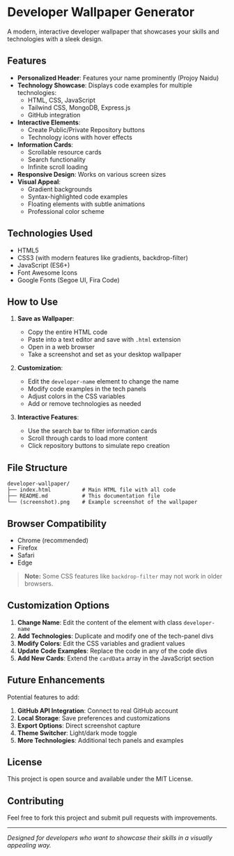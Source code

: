 # Developer Wallpaper Generator

A modern, interactive developer wallpaper that showcases your skills and technologies with a sleek design.

## Features

- **Personalized Header**: Features your name prominently (Projoy Naidu)
- **Technology Showcase**: Displays code examples for multiple technologies:
  - HTML, CSS, JavaScript
  - Tailwind CSS, MongoDB, Express.js
  - GitHub integration
- **Interactive Elements**:
  - Create Public/Private Repository buttons
  - Technology icons with hover effects
- **Information Cards**:
  - Scrollable resource cards
  - Search functionality
  - Infinite scroll loading
- **Responsive Design**: Works on various screen sizes
- **Visual Appeal**:
  - Gradient backgrounds
  - Syntax-highlighted code examples
  - Floating elements with subtle animations
  - Professional color scheme

## Technologies Used

- HTML5
- CSS3 (with modern features like gradients, backdrop-filter)
- JavaScript (ES6+)
- Font Awesome Icons
- Google Fonts (Segoe UI, Fira Code)

## How to Use

1. **Save as Wallpaper**:
   - Copy the entire HTML code
   - Paste into a text editor and save with `.html` extension
   - Open in a web browser
   - Take a screenshot and set as your desktop wallpaper

2. **Customization**:
   - Edit the `developer-name` element to change the name
   - Modify code examples in the tech panels
   - Adjust colors in the CSS variables
   - Add or remove technologies as needed

3. **Interactive Features**:
   - Use the search bar to filter information cards
   - Scroll through cards to load more content
   - Click repository buttons to simulate repo creation

## File Structure

```
developer-wallpaper/
├── index.html          # Main HTML file with all code
├── README.md           # This documentation file
└── (screenshot).png    # Example screenshot of the wallpaper
```

## Browser Compatibility

- Chrome (recommended)
- Firefox
- Safari
- Edge

> **Note:** Some CSS features like `backdrop-filter` may not work in older browsers.

## Customization Options

1. **Change Name**: Edit the content of the element with class `developer-name`
2. **Add Technologies**: Duplicate and modify one of the tech-panel divs
3. **Modify Colors**: Edit the CSS variables and gradient values
4. **Update Code Examples**: Replace the code in any of the code divs
5. **Add New Cards**: Extend the `cardData` array in the JavaScript section

## Future Enhancements

Potential features to add:

1. **GitHub API Integration**: Connect to real GitHub account
2. **Local Storage**: Save preferences and customizations
3. **Export Options**: Direct screenshot capture
4. **Theme Switcher**: Light/dark mode toggle
5. **More Technologies**: Additional tech panels and examples

## License

This project is open source and available under the MIT License.

## Contributing

Feel free to fork this project and submit pull requests with improvements.

---

*Designed for developers who want to showcase their skills in a visually appealing way.*